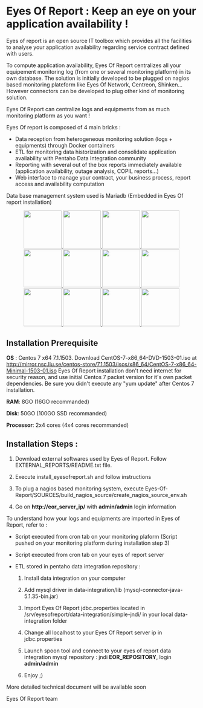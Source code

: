 # Eyes Of Report : Keep an eye on your application availability ! 

Eyes of report is an open source IT toolbox which provides all the facilities to analyse your application availability regarding service contract defined with users.

To compute application availability, Eyes Of Report centralizes all your equipement monitoring log (from one or several monitoring platform) in its own database. The solution is initially developed to be plugged on nagios based monitoring plateform like Eyes Of Network, Centreon, Shinken...
However connectors can be developed to plug other kind of monitoring solution.

Eyes Of Report can centralize logs and equipments from as much monitoring platform as you want !

Eyes Of report is composed of 4 main bricks :
* Data reception from heterogeneous monitoring solution (logs + equipments) through Docker containers
* ETL for monitoring data historization and consolidate application availability with Pentaho Data Integration community
* Reporting with several out of the box reports immediately available (application availability, outage analysis, COPIL reports...)
* Web interface to manage your contract, your business process, report access and availability computation

Data base management system used is Mariadb (Embedded in Eyes Of report installation)

<p align="center">
  <a href="https://raw.githubusercontent.com/benoitvillage/Eyes-Of-Report/master/SAMPLES/Reporting_2.PNG" target="_blank">
  <img src="https://github.com/benoitvillage/Eyes-Of-Report/blob/master/SAMPLES/Reporting_2.PNG" width="100" height="100"/>
  </a>
  <a href="https://raw.githubusercontent.com/benoitvillage/Eyes-Of-Report/master/SAMPLES/Threshold.PNG" target="_blank">
  <img src="https://github.com/benoitvillage/Eyes-Of-Report/blob/master/SAMPLES/Threshold.PNG" width="100" height="100"/>
  </a>
  <a href="https://raw.githubusercontent.com/benoitvillage/Eyes-Of-Report/master/SAMPLES/Time_Period.PNG" target="_blank">
  <img src="https://github.com/benoitvillage/Eyes-Of-Report/blob/master/SAMPLES/Time_Period.PNG" width="100" height="100"/>
  </a>
  <a href="https://raw.githubusercontent.com/benoitvillage/Eyes-Of-Report/master/SAMPLES/application_report.JPG" target="_blank">
  <img src="https://github.com/benoitvillage/Eyes-Of-Report/blob/master/SAMPLES/application_report.JPG" width="100" height="100"/>
  </a>
  <a href="https://raw.githubusercontent.com/benoitvillage/Eyes-Of-Report/master/SAMPLES/application_report_2.JPG" target="_blank">
  <img src="https://github.com/benoitvillage/Eyes-Of-Report/blob/master/SAMPLES/application_report_2.JPG" width="100" height="100"/>
  </a>
  <a href="https://raw.githubusercontent.com/benoitvillage/Eyes-Of-Report/master/SAMPLES/application_report_3.JPG" target="_blank">
  <img src="https://github.com/benoitvillage/Eyes-Of-Report/blob/master/SAMPLES/application_report_3.JPG" width="100" height="100"/>
  </a>
  <a href="https://raw.githubusercontent.com/benoitvillage/Eyes-Of-Report/master/SAMPLES/application_tree.png" target="_blank">
  <img src="https://github.com/benoitvillage/Eyes-Of-Report/blob/master/SAMPLES/application_tree.png" width="100" height="100"/>
  </a>
  <a href="https://raw.githubusercontent.com/benoitvillage/Eyes-Of-Report/master/SAMPLES/outage_analysis.JPG" target="_blank">
  <img src="https://github.com/benoitvillage/Eyes-Of-Report/blob/master/SAMPLES/outage_analysis.JPG" width="100" height="100"/>
  </a>
  <a href="https://raw.githubusercontent.com/benoitvillage/Eyes-Of-Report/master/SAMPLES/Outage_analysis_2.JPG" target="_blank">
  <img src="https://github.com/benoitvillage/Eyes-Of-Report/blob/master/SAMPLES/Outage_analysis_2.JPG" width="100" height="100"/>
  </a>
  <a href="https://raw.githubusercontent.com/benoitvillage/Eyes-Of-Report/master/SAMPLES/service_catalog.png" target="_blank">
  <img src="https://github.com/benoitvillage/Eyes-Of-Report/blob/master/SAMPLES/service_catalog.png" width="100" height="100"/>
  </a>
  <a href="https://raw.githubusercontent.com/benoitvillage/Eyes-Of-Report/master/SAMPLES/COPIL_Report.JPG" target="_blank">
  <img src="https://github.com/benoitvillage/Eyes-Of-Report/blob/master/SAMPLES/COPIL_Report.JPG" width="100" height="100"/>
  </a>
  <a href="https://raw.githubusercontent.com/benoitvillage/Eyes-Of-Report/master/SAMPLES/ETL_Detail_status_1.PNG" target="_blank">
  <img src="https://github.com/benoitvillage/Eyes-Of-Report/blob/master/SAMPLES/ETL_Detail_status_1.PNG" width="100" height="100"/>
  </a>
</p>

## Installation Prerequisite

**OS** : Centos 7 x64 7.1.1503. Download CentOS-7-x86_64-DVD-1503-01.iso at http://mirror.nsc.liu.se/centos-store/7.1.1503/isos/x86_64/CentOS-7-x86_64-Minimal-1503-01.iso
Eyes Of Report installation don't need internet for security reason, and use initial Centos 7 packet version for it's own packet dependencies. Be sure you didn't execute any "yum update" after Centos 7 installation.

**RAM**: 8GO (16GO recommanded)

**Disk**: 50GO (100GO SSD recommanded)

**Processor**: 2x4 cores (4x4 cores recommanded)

## Installation Steps :

1. Download external softwares used by Eyes of Report. Follow EXTERNAL_REPORTS/README.txt file.

1. Execute install_eyesofreport.sh and follow instructions

1. To plug a nagios based monitoring system, execute Eyes-Of-Report/SOURCES/build_nagios_source/create_nagios_source_env.sh

1. Go on **http://eor_server_ip/** with **admin/admin** login information

To understand how your logs and equipments are imported in Eyes of Report, refer to :
* Script executed from cron tab on your monitoring plaform (Script pushed on your monitoring platform during installation step 3)
* Script executed from cron tab on your eyes of report server
* ETL stored in pentaho data integration repository :

    1. Install data integration on your computer

    1. Add mysql driver in data-integration/lib (mysql-connector-java-5.1.35-bin.jar)

    1. Import Eyes Of Report jdbc.properties located in /srv/eyesofreport/data-integration/simple-jndi/ in your  local data-integration folder

    1. Change all localhost to your Eyes Of Report server ip in jdbc.properties

    1. Launch spoon tool and connect to your eyes of report data integration mysql repository : jndi **EOR_REPOSITORY**, login **admin/admin**

    1. Enjoy ;)
		
More detailed technical document will be available soon

Eyes Of Report team
